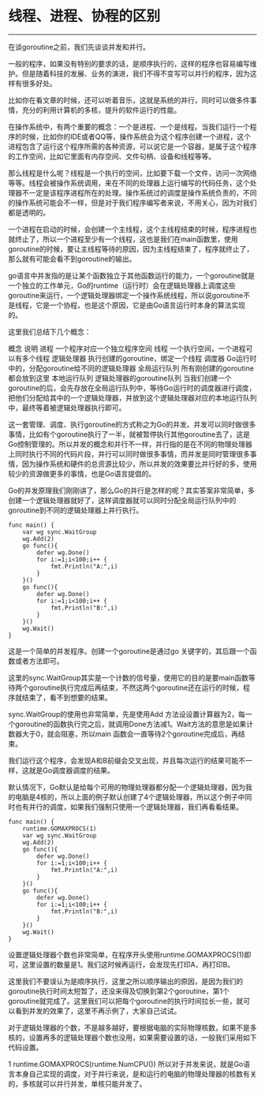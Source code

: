 # 线程、进程、协程的区别
------


在谈goroutine之前，我们先谈谈并发和并行。

一般的程序，如果没有特别的要求的话，是顺序执行的，这样的程序也容易编写维护。但是随着科技的发展、业务的演进，我们不得不变写可以并行的程序，因为这样有很多好处。

比如你在看文章的时候，还可以听着音乐，这就是系统的并行，同时可以做多件事情，充分的利用计算机的多核，提升的软件运行的性能。

在操作系统中，有两个重要的概念：一个是进程、一个是线程。当我们运行一个程序的时候，比如你的IDE或者QQ等，操作系统会为这个程序创建一个进程，这个进程包含了运行这个程序所需的各种资源，可以说它是一个容器，是属于这个程序的工作空间，比如它里面有内存空间、文件句柄、设备和线程等等。

那么线程是什么呢？线程是一个执行的空间，比如要下载一个文件，访问一次网络等等。线程会被操作系统调用，来在不同的处理器上运行编写的代码任务，这个处理器不一定是该程序进程所在的处理。操作系统过的调度是操作系统负责的，不同的操作系统可能会不一样，但是对于我们程序编写者来说，不用关心，因为对我们都是透明的。

一个进程在启动的时候，会创建一个主线程，这个主线程结束的时候，程序进程也就终止了，所以一个进程至少有一个线程，这也是我们在main函数里，使用goroutine的时候，要让主线程等待的原因，因为主线程结束了，程序就终止了，那么就有可能会看不到goroutine的输出。

go语言中并发指的是让某个函数独立于其他函数运行的能力，一个goroutine就是一个独立的工作单元，Go的runtime（运行时）会在逻辑处理器上调度这些goroutine来运行，一个逻辑处理器绑定一个操作系统线程，所以说goroutine不是线程，它是一个协程，也是这个原因，它是由Go语言运行时本身的算法实现的。

这里我们总结下几个概念：

概念	说明
进程	一个程序对应一个独立程序空间
线程	一个执行空间，一个进程可以有多个线程
逻辑处理器	执行创建的goroutine，绑定一个线程
调度器	Go运行时中的，分配goroutine给不同的逻辑处理器
全局运行队列	所有刚创建的goroutine都会放到这里
本地运行队列	逻辑处理器的goroutine队列
当我们创建一个goroutine的后，会先存放在全局运行队列中，等待Go运行时的调度器进行调度，把他们分配给其中的一个逻辑处理器，并放到这个逻辑处理器对应的本地运行队列中，最终等着被逻辑处理器执行即可。

这一套管理、调度、执行goroutine的方式称之为Go的并发。并发可以同时做很多事情，比如有个goroutine执行了一半，就被暂停执行其他goroutine去了，这是Go控制管理的。所以并发的概念和并行不一样，并行指的是在不同的物理处理器上同时执行不同的代码片段，并行可以同时做很多事情，而并发是同时管理很多事情，因为操作系统和硬件的总资源比较少，所以并发的效果要比并行好的多，使用较少的资源做更多的事情，也是Go语言提倡的。

Go的并发原理我们刚刚讲了，那么Go的并行是怎样的呢？其实答案非常简单，多创建一个逻辑处理器就好了，这样调度器就可以同时分配全局运行队列中的goroutine到不同的逻辑处理器上并行执行。

```
func main() {
	var wg sync.WaitGroup
	wg.Add(2)
	go func(){
		defer wg.Done()
		for i:=1;i<100;i++ {
			fmt.Println("A:",i)
		}
	}()
	go func(){
		defer wg.Done()
		for i:=1;i<100;i++ {
			fmt.Println("B:",i)
		}
	}()
	wg.Wait()
}
```

这是一个简单的并发程序。创建一个goroutine是通过go 关键字的，其后跟一个函数或者方法即可。

这里的sync.WaitGroup其实是一个计数的信号量，使用它的目的是要main函数等待两个goroutine执行完成后再结束，不然这两个goroutine还在运行的时候，程序就结束了，看不到想要的结果。

sync.WaitGroup的使用也非常简单，先是使用Add 方法设设置计算器为2，每一个goroutine的函数执行完之后，就调用Done方法减1。Wait方法的意思是如果计数器大于0，就会阻塞，所以main 函数会一直等待2个goroutine完成后，再结束。

我们运行这个程序，会发现A和B前缀会交叉出现，并且每次运行的结果可能不一样，这就是Go调度器调度的结果。

默认情况下，Go默认是给每个可用的物理处理器都分配一个逻辑处理器，因为我的电脑是4核的，所以上面的例子默认创建了4个逻辑处理器，所以这个例子中同时也有并行的调度，如果我们强制只使用一个逻辑处理器，我们再看看结果。

```
func main() {
	runtime.GOMAXPROCS(1)
	var wg sync.WaitGroup
	wg.Add(2)
	go func(){
		defer wg.Done()
		for i:=1;i<100;i++ {
			fmt.Println("A:",i)
		}
	}()
	go func(){
		defer wg.Done()
		for i:=1;i<100;i++ {
			fmt.Println("B:",i)
		}
	}()
	wg.Wait()
}
```
设置逻辑处理器个数也非常简单，在程序开头使用runtime.GOMAXPROCS(1)即可，这里设置的数量是1。我们这时候再运行，会发现先打印A，再打印B。

这里我们不要误认为是顺序执行，这里之所以顺序输出的原因，是因为我们的goroutine执行时间太短暂了，还没来得及切换到第2个goroutine，第1个goroutine就完成了。这里我们可以把每个goroutine的执行时间拉长一些，就可以看到并发的效果了，这里不再示例了，大家自己试试。

对于逻辑处理器的个数，不是越多越好，要根据电脑的实际物理核数，如果不是多核的，设置再多的逻辑处理器个数也没用，如果需要设置的话，一般我们采用如下代码设置。

1
runtime.GOMAXPROCS(runtime.NumCPU())
所以对于并发来说，就是Go语言本身自己实现的调度，对于并行来说，是和运行的电脑的物理处理器的核数有关的，多核就可以并行并发，单核只能并发了。
